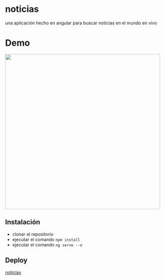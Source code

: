 # noticias

una aplicación hecho en angular para buscar noticias en el mundo en vivo

# Demo

<img src="https://media.giphy.com/media/6rmjtrm8jYLEeDp996/giphy.gif" width="500" >

## Instalación

- clonar el repositorio
- ejecutar el comando `npm install`
- ejecutar el comando `ng serve --o`

## Deploy
[noticias](https://noticias-jeespoping.netlify.app/)
